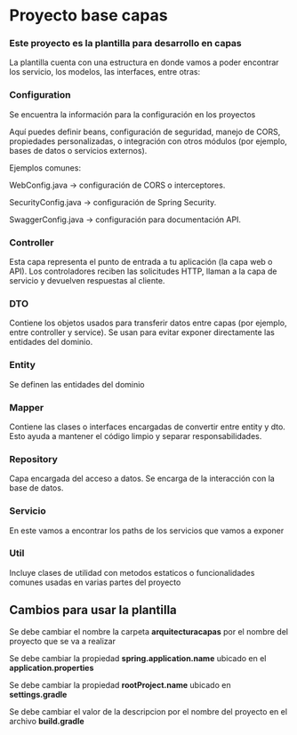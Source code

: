 # Proyecto base capas

### Este proyecto es la plantilla para desarrollo en capas

La plantilla cuenta con una estructura en donde vamos a poder encontrar los servicio, los modelos, las interfaces, entre otras:

### Configuration 

Se encuentra la información para la configuración en los proyectos 

Aquí puedes definir beans, configuración de seguridad, manejo de CORS, propiedades personalizadas, o integración con otros módulos (por ejemplo, bases de datos o servicios externos).

Ejemplos comunes:

WebConfig.java → configuración de CORS o interceptores.

SecurityConfig.java → configuración de Spring Security.

SwaggerConfig.java → configuración para documentación API.

### Controller

Esta capa representa el punto de entrada a tu aplicación (la capa web o API).
Los controladores reciben las solicitudes HTTP, llaman a la capa de servicio y devuelven respuestas al cliente.

### DTO

Contiene los objetos usados para transferir datos entre capas (por ejemplo, entre controller y service).
Se usan para evitar exponer directamente las entidades del dominio.

### Entity

Se definen las entidades del dominio

### Mapper

Contiene las clases o interfaces encargadas de convertir entre entity y dto.
Esto ayuda a mantener el código limpio y separar responsabilidades.

### Repository

Capa encargada del acceso a datos. Se encarga de la interacción con la base de datos.

### Servicio
En este vamos a encontrar los paths de los servicios que vamos a exponer

### Util

Incluye clases de utilidad con metodos estaticos o funcionalidades comunes usadas en varias partes del proyecto

## Cambios para usar la plantilla

Se debe cambiar el nombre la carpeta **arquitecturacapas** por el nombre del proyecto que se va a realizar

Se debe cambiar la propiedad **spring.application.name** ubicado en el **application.properties**

Se debe cambiar la propiedad **rootProject.name** ubicado en **settings.gradle**

Se debe cambiar el valor de la descripcion por el nombre del proyecto en el archivo **build.gradle**
